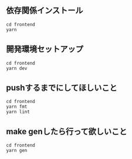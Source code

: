 ## 依存関係インストール

```
cd frontend
yarn
```

## 開発環境セットアップ

```
cd frontend
yarn dev
```

## pushするまでにしてほしいこと

```
cd frontend
yarn fmt
yarn lint
```

## make genしたら行って欲しいこと

```
cd frontend
yarn gen
```
